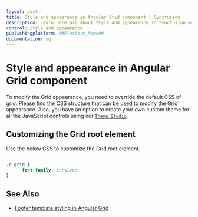 ```yaml
---
layout: post
title: Style and appearance in Angular Grid component | Syncfusion
description: Learn here all about Style and appearance in Syncfusion ##Platform_Name## Grid component of Syncfusion Essential JS 2 and more.
control: Style and appearance 
publishingplatform: ##Platform_Name##
documentation: ug
---
```


# Style and appearance in Angular Grid component

To modify the Grid appearance, you need to override the default CSS of grid. Please find the CSS structure that can be used to modify the Grid appearance. Also, you have an option to create your own custom theme for all the JavaScript controls using our [`Theme Studio`](https://ej2.syncfusion.com/themestudio/?theme=material).

## Customizing the Grid root element

Use the below CSS to customize the Grid root element.

```css

.e-grid {
      font-family: cursive;
}

```

## See Also

* [Footer template styling in Angular Grid](https://ej2.syncfusion.com/angular/documentation/grid/style-and-appearance/#customizing-the-column-selection-background)